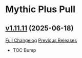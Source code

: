 # Mythic Plus Pull

## [v1.11.11](https://github.com/NumyAddon/MythicPlusPull/tree/v1.11.11) (2025-06-18)
[Full Changelog](https://github.com/NumyAddon/MythicPlusPull/compare/v1.11.10...v1.11.11) [Previous Releases](https://github.com/NumyAddon/MythicPlusPull/releases)

- TOC Bump  
